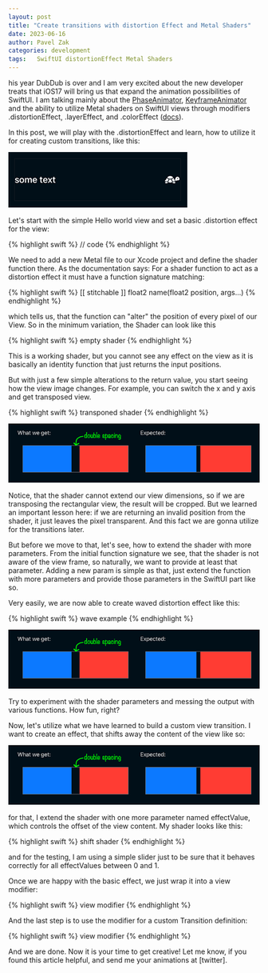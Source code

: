 ```yaml
---
layout: post
title: "Create transitions with distortion Effect and Metal Shaders"
date: 2023-06-16
author: Pavel Zak
categories: development
tags:	SwiftUI distortionEffect Metal Shaders
---
```

his year DubDub is over and I am very excited about the new developer treats that iOS17 will bring us that expand the animation possibilities of SwiftUI. I am talking mainly about the [PhaseAnimator], [KeyframeAnimator] and the ability to utilize Metal shaders on SwiftUI views through modifiers .distortionEffect, .layerEffect, and .colorEffect ([docs]).

In this post, we will play with the .distortionEffect and learn, how to utilize it for creating custom transitions, like this:

![image1]


Let's start with the simple Hello world view and set a basic .distortion effect for the view:

{% highlight swift %}
// code
{% endhighlight %}

We need to add a new Metal file to our Xcode project and define the shader function there. As the documentation says: For a shader function to act as a distortion effect it must have a function signature matching:

{% highlight swift %}
[[ stitchable ]] float2 name(float2 position, args...)
{% endhighlight %}

which tells us, that the function can "alter" the position of every pixel of our View. So in the minimum variation, the Shader can look like this

{% highlight swift %}
empty shader
{% endhighlight %}

This is a working shader, but you cannot see any effect on the view as it is basically an identity function that just returns the input positions.

But with just a few simple alterations to the return value, you start seeing how the view image changes. For example, you can switch the x and y axis and get transposed view.

{% highlight swift %}
transponed shader
{% endhighlight %}

![image2]

Notice, that the shader cannot extend our view dimensions, so if we are transposing the rectangular view, the result will be cropped. But we learned an important lesson here: if we are returning an invalid position from the shader, it just leaves the pixel transparent. And this fact we are gonna utilize for the transitions later.

But before we move to that, let's see, how to extend the shader with more parameters. From the initial function signature we see, that the shader is not aware of the view frame, so naturally, we want to provide at least that parameter. Adding a new param is simple as that, just extend the function with more parameters and provide those parameters in the SwiftUI part like so.

Very easily, we are now able to create waved distortion effect like this:

{% highlight swift %}
wave example
{% endhighlight %}

![image2]

Try to experiment with the shader parameters and messing the output with various functions. How fun, right?

Now, let's utilize what we have learned to build a custom view transition. I want to create an effect, that shifts away the content of the view like so:

![image2]

for that, I extend the shader with one more parameter named effectValue, which controls the offset of the view content. My shader looks like this:

{% highlight swift %}
shift shader
{% endhighlight %}

and for the testing, I am using a simple slider just to be sure that it behaves correctly for all effectValues between 0 and 1.

Once we are happy with the basic effect, we just wrap it into a view modifier:

{% highlight swift %}
view modifier
{% endhighlight %}

And the last step is to use the modifier for a custom Transition definition:

{% highlight swift %}
view modifier
{% endhighlight %}

And we are done. Now it is your time to get creative! Let me know, if you found this article helpful, and send me your animations at [twitter].


[PhaseAnimator]: https://developer.apple.com/documentation/swiftui/phaseanimator/
[KeyframeAnimator]: https://developer.apple.com/documentation/swiftui/keyframeanimator
[docs]: https://developer.apple.com/documentation/swiftui/view-graphics-and-rendering#shaders
[docs]: https://developer.apple.com/documentation/swiftui/view-graphics-and-rendering#shaders

[image1]: /assets/posts/14_cell.png "Typical view layout"
[image2]: /assets/posts/14_colors.png "Expected layout and the actual issue"
[image3]: /assets/posts/14_comparison.png "Comparing solutions"